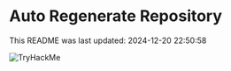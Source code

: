 # Auto Regenerate Repository

This README was last updated: 2024-12-20 22:50:58

 ![TryHackMe](https://tryhackme.com/badge/533634)